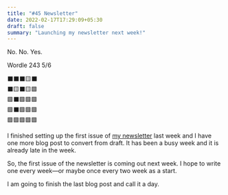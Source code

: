 ```yaml
---
title: "#45 Newsletter"
date: 2022-02-17T17:29:09+05:30
draft: false
summary: "Launching my newsletter next week!"
---
```


No. No. Yes.

Wordle 243 5/6

⬛⬛⬛🟨⬛\
⬛🟨⬛🟨🟩\
🟩⬛🟩🟩🟩\
🟩⬛🟩🟩🟩\
🟩🟩🟩🟩🟩

I finished setting up the first issue of [my newsletter](/subscribe/) last week and I have one more blog post to convert from draft. It has been a busy week and it is already late in the week.

So, the first issue of the newsletter is coming out next week. I hope to write one every week—or maybe once every two week as a start.

I am going to finish the last blog post and call it a day.
